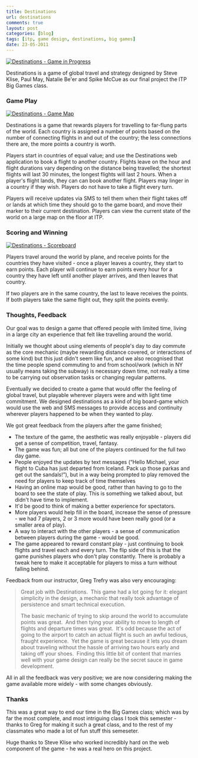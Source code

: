 ```yaml
---
title: Destinations
url: destinations
comments: true
layout: post
categories: [blog]
tags: [itp, game design, destinations, big games]
date: 23-05-2011
---
```

<p class="intro"><a href="http://www.flickr.com/photos/paulmmay/5752004821/" title="Destinations - Game in Progress by paulmmay, on Flickr"><img src="http://farm4.static.flickr.com/3208/5752004821_fcedf8e60f_z.jpg" class="flickr" alt="Destinations - Game in Progress"></a>

Destinations is a game of global travel and strategy designed by Steve Klise, Paul May, Natalie Be'er and Spike McCue as our final project the ITP Big Games class. </p>
### Game Play
<a href="http://www.flickr.com/photos/paulmmay/5752006361/" title="Destinations - Game Map by paulmmay, on Flickr"><img src="http://farm3.static.flickr.com/2399/5752006361_e5ac6080d7_z.jpg" class="flickr" alt="Destinations - Game Map"></a>

Destinations is a game that rewards players for travelling to far-flung parts of the world. Each country is assigned a number of points based on the number of connecting flights in and out of the country; the less connections there are, the more points a country is worth. 

Players start in countries of equal value; and use the Destinations web application to book a flight to another country. Flights leave on the hour and flight durations vary depending on the distance being travelled; the shortest flights will last 30 minutes, the longest flights will last 2 hours. When a player's flight lands, they can can book another flight. Players may linger in a country if they wish. Players do not have to take a flight every turn.

Players will receive updates via SMS to tell them when their flight takes off or lands at which time they should go to the game board, and move their marker to their current destination. Players can view the current state of the world on a large map on the floor at ITP. 

### Scoring and Winning
<a href="http://www.flickr.com/photos/paulmmay/5752022029/" title="Destinations - Scoreboard by paulmmay, on Flickr"><img src="http://farm3.static.flickr.com/2571/5752022029_6ab8aee5f0_z.jpg" class="flickr" alt="Destinations - Scoreboard"></a>

Players travel around the world by plane, and receive points for the countries they have visited - once a player leaves a country, they start to earn points. Each player will continue to earn points every hour for a country they have left until another player arrives, and then leaves that country. 

If two players are in the same country, the last to leave receives the points. If both players take the same flight out, they split the points evenly.

### Thoughts, Feedback
Our goal was to design a game that offered people with limited time, living in a large city an experience that felt like travelling around the world. 

Initially we thought about using elements of people's day to day commute as the core mechanic (maybe rewarding distance covered, or interactions of some kind) but this just didn't seem like fun, and we also recognised that the time people spend commuting to and from school/work (which in NY usually means taking the subway) is necessary down time, not really a time to be carrying out observation tasks or changing regular patterns.

Eventually we decided to create a game that would offer the feeling of global travel, but playable wherever players were and with light time commitment. We designed destinations as a kind of big board-game which would use the web and SMS messages to provide access and continuity wherever players happened to be when they wanted to play.

We got great feedback from the players after the game finished; 


* The texture of the game, the aesthetic was really enjoyable - players did get a sense of competition, travel, fantasy.
* The game was fun; all but one of the players continued for the full two day game.
* People enjoyed the updates by text messages (&#8220;Hello Michael, your flight to Cuba has just departed from Iceland. Pack up those parkas and get out the sandals!&#8221;), but in a way being prompted to play removed the need for players to keep track of time themselves
* Having an online map would be good, rather than having to go to the board to see the state of play. This is something we talked about, but didn't have time to implement.
* It'd be good to think of making a better experience for spectators.
* More players would help fill in the board, increase the sense of pressure - we had 7 players, 2 or 3 more would have been really good (or a smaller area of play).
* A way to interact with the other players - a sense of communication between players during the game - would be good.
* The game appeared to reward constant play - just continuing to book flights and travel each and every turn. The flip side of this is that the game punishes players who don't play constantly. There is probably a tweak here to make it acceptable for players to miss a turn without falling behind.


Feedback from our instructor, Greg Trefry was also very encouraging:

<blockquote>Great job with Destinations.&nbsp; This game had a lot going for it: elegant simplicity in the design, a mechanic that really took advantage of persistence and smart technical execution.

The basic mechanic of trying to skip around the world to accumulate points was great.&nbsp; And then tying your ability to move to length of flights and departure times was great.&nbsp; It's odd because the act of going to the airport to catch an actual flight is such an awful tedious, fraught experience.&nbsp; Yet the game is great because it lets you dream about traveling without the hassle of arriving two hours early and taking off your shoes.&nbsp; Finding this little bit of content that marries well with your game design can really be the secret sauce in game development.
</blockquote>

All in all the feedback was very positive; we are now considering making the game available more widely - with some changes obviously.

### Thanks
This was a great way to end our time in the Big Games class; which was by far the most complete, and most intriguing class I took this semester - thanks to Greg for making it such a great class, and to the rest of my classmates who made a lot of fun stuff this semeseter.

Huge thanks to Steve Klise who worked incredibly hard on the web component of the game - he was a real hero on this project. 


